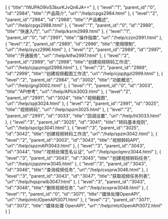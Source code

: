 [
	{
		"title":"tWJPAO9lvS3burKJvQn6JA=="
	},
	{
		"level":"1",
		"parent_id":"0",
		"id":"2984",
		"title":"产品简介",
		"url":"/help/cpgs2984.html"
	},
	{
		"level":"2",
		"parent_id":"2984",
		"id":"2988",
		"title":"产品概述",
		"url":"/help/cpgs2988.html"
	},
	{
		"level":"1",
		"parent_id":"0",
		"id":"2989",
		"title":"快速入门",
		"url":"/help/ksrm2989.html"
	},
	{
		"level":"1",
		"parent_id":"0",
		"id":"2991",
		"title":"操作指南",
		"url":"/help/czzn2991.html"
	},
	{
		"level":"2",
		"parent_id":"2989",
		"id":"2996",
		"title":"使用限制",
		"url":"/help/syxz2996.html"
	},
	{
		"level":"2",
		"parent_id":"2989",
		"id":"2997",
		"title":"开通服务",
		"url":"/help/ktfw2997.html"
	},
	{
		"level":"2",
		"parent_id":"2989",
		"id":"2998",
		"title":"创建视频转码工作流",
		"url":"/help/cjspzmgzl2998.html"
	},
	{
		"level":"2",
		"parent_id":"2989",
		"id":"2999",
		"title":"创建视频截图工作流",
		"url":"/help/cjspjtgzl2999.html"
	},
	{
		"level":"2",
		"parent_id":"2984",
		"id":"3002",
		"title":"功能概览",
		"url":"/help/gngl3002.html"
	},
	{
		"level":"1",
		"parent_id":"0",
		"id":"3003",
		"title":"API参考",
		"url":"/help/APIck3003.html"
	},
	{
		"level":"2",
		"parent_id":"2991",
		"id":"3024",
		"title":"视频截图",
		"url":"/help/spjt3024.html"
	},
	{
		"level":"2",
		"parent_id":"2991",
		"id":"3025",
		"title":"视频转码",
		"url":"/help/spzm3025.html"
	},
	{
		"level":"2",
		"parent_id":"2991",
		"id":"3033",
		"title":"回调设置",
		"url":"/help/ht3033.html"
	},
	{
		"level":"3",
		"parent_id":"3025",
		"id":"3041",
		"title":"转码基本规则",
		"url":"/help/spclgz3041.html"
	},
	{
		"level":"3",
		"parent_id":"3025",
		"id":"3042",
		"title":"创建视频转码工作流",
		"url":"/help/spzm3042.html"
	},
	{
		"level":"2",
		"parent_id":"3003",
		"id":"3043",
		"title":"视频转码API",
		"url":"/help/spzmAPI3043.html"
	},
	{
		"level":"3",
		"parent_id":"3043",
		"id":"3044",
		"title":"视频处理签名认证",
		"url":"/help/spclqmrz3044.html"
	},
	{
		"level":"3",
		"parent_id":"3043",
		"id":"3045",
		"title":"创建视频转码任务",
		"url":"/help/cjspzmrw3045.html"
	},
	{
		"level":"3",
		"parent_id":"3043",
		"id":"3046",
		"title":"查询视频任务",
		"url":"/help/cxsprw3046.html"
	},
	{
		"level":"3",
		"parent_id":"3043",
		"id":"3047",
		"title":"获取视频任务列表",
		"url":"/help/hqsprwlb3047.html"
	},
	{
		"level":"3",
		"parent_id":"3043",
		"id":"3048",
		"title":"删除视频任务",
		"url":"/help/scsprw3048.html"
	},
	{
		"level":"1",
		"parent_id":"0",
		"id":"3071",
		"title":"媒体处理OpenAPI",
		"url":"/help/mtclOpenAPI3071.html"
	},
	{
		"level":"2",
		"parent_id":"3071",
		"id":"3072",
		"title":"媒体处理 OpenAPI",
		"url":"/help/mtclOpenAPI3072.html"
	}
]
